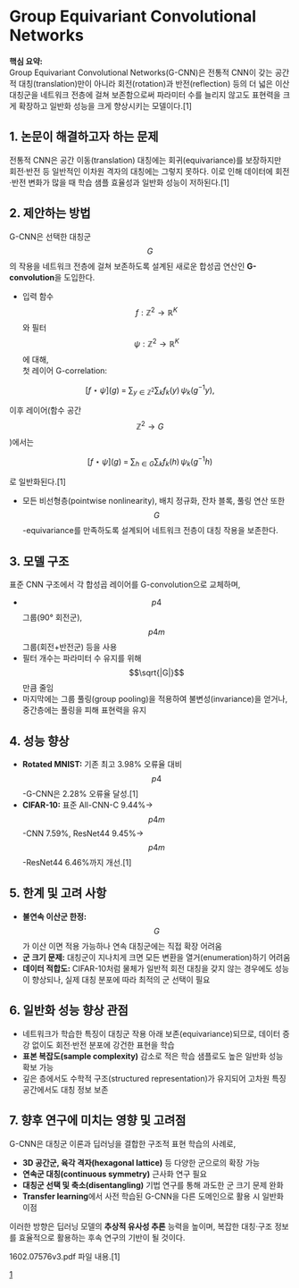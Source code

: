 # Group Equivariant Convolutional Networks

**핵심 요약:**  
Group Equivariant Convolutional Networks(G-CNN)은 전통적 CNN이 갖는 공간적 대칭(translation)만이 아니라 회전(rotation)과 반전(reflection) 등의 더 넓은 이산 대칭군을 네트워크 전층에 걸쳐 보존함으로써 파라미터 수를 늘리지 않고도 표현력을 크게 확장하고 일반화 성능을 크게 향상시키는 모델이다.[1]

## 1. 논문이 해결하고자 하는 문제
전통적 CNN은 공간 이동(translation) 대칭에는 회귀(equivariance)를 보장하지만 회전·반전 등 일반적인 이차원 격자의 대칭에는 그렇지 못하다. 이로 인해 데이터에 회전·반전 변화가 많을 때 학습 샘플 효율성과 일반화 성능이 저하된다.[1]

## 2. 제안하는 방법
G-CNN은 선택한 대칭군 $$G$$의 작용을 네트워크 전층에 걸쳐 보존하도록 설계된 새로운 합성곱 연산인 **G-convolution**을 도입한다.  
- 입력 함수 $$f: \mathbb{Z}^2 \to \mathbb{R}^K$$와 필터 $$\psi: \mathbb{Z}^2 \to \mathbb{R}^K$$에 대해,  
  첫 레이어 G-correlation:  

```math
    [f \star \psi](g) \;=\; \sum_{y\in \mathbb{Z}^2}\sum_k f_k(y)\,\psi_k(g^{-1}y),
``` 
  
  이후 레이어(함수 공간 $$\mathbb{Z}^2\to G$$)에서는  

```math
    [f \star \psi](g) \;=\; \sum_{h\in G}\sum_k f_k(h)\,\psi_k(g^{-1}h)
``` 
  
  로 일반화된다.[1]
- 모든 비선형층(pointwise nonlinearity), 배치 정규화, 잔차 블록, 풀링 연산 또한 $$G$$-equivariance를 만족하도록 설계되어 네트워크 전층이 대칭 작용을 보존한다.

## 3. 모델 구조
표준 CNN 구조에서 각 합성곱 레이어를 G-convolution으로 교체하며,  
- $$p4$$ 그룹(90° 회전군), $$p4m$$ 그룹(회전+반전군) 등을 사용  
- 필터 개수는 파라미터 수 유지를 위해 $$\sqrt{|G|}$$만큼 줄임  
- 마지막에는 그룹 풀링(group pooling)을 적용하여 불변성(invariance)을 얻거나, 중간층에는 풀링을 피해 표현력을 유지  

## 4. 성능 향상
- **Rotated MNIST:** 기존 최고 3.98% 오류율 대비 $$p4$$-G-CNN은 2.28% 오류율 달성.[1]
- **CIFAR-10:** 표준 All-CNN-C 9.44%→ $$p4m$$ -CNN 7.59%, ResNet44 9.45%→$$p4m$$-ResNet44 6.46%까지 개선.[1]

## 5. 한계 및 고려 사항
- **불연속 이산군 한정:** $$G$$가 이산 이면 적용 가능하나 연속 대칭군에는 직접 확장 어려움  
- **군 크기 문제:** 대칭군이 지나치게 크면 모든 변환을 열거(enumeration)하기 어려움  
- **데이터 적합도:** CIFAR-10처럼 물체가 일반적 회전 대칭을 갖지 않는 경우에도 성능이 향상되나, 실제 대칭 분포에 따라 최적의 군 선택이 필요  

## 6. 일반화 성능 향상 관점
- 네트워크가 학습한 특징이 대칭군 작용 아래 보존(equivariance)되므로, 데이터 증강 없이도 회전·반전 분포에 강건한 표현을 학습  
- **표본 복잡도(sample complexity)** 감소로 적은 학습 샘플로도 높은 일반화 성능 확보 가능  
- 깊은 층에서도 수학적 구조(structured representation)가 유지되어 고차원 특징 공간에서도 대칭 정보 보존  

## 7. 향후 연구에 미치는 영향 및 고려점
G-CNN은 대칭군 이론과 딥러닝을 결합한 구조적 표현 학습의 사례로,  
- **3D 공간군, 육각 격자(hexagonal lattice)** 등 다양한 군으로의 확장 가능  
- **연속군 대칭(continuous symmetry)** 근사화 연구 필요  
- **대칭군 선택 및 축소(disentangling)** 기법 연구를 통해 과도한 군 크기 문제 완화  
- **Transfer learning**에서 사전 학습된 G-CNN을 다른 도메인으로 활용 시 일반화 이점  

이러한 방향은 딥러닝 모델의 **추상적 유사성 추론** 능력을 높이며, 복잡한 대칭·구조 정보를 효율적으로 활용하는 후속 연구의 기반이 될 것이다.  

 1602.07576v3.pdf 파일 내용.[1]

[1](https://ppl-ai-file-upload.s3.amazonaws.com/web/direct-files/attachments/65988149/42ee3c64-3187-4723-a8e5-17c15c85da72/1602.07576v3.pdf)
